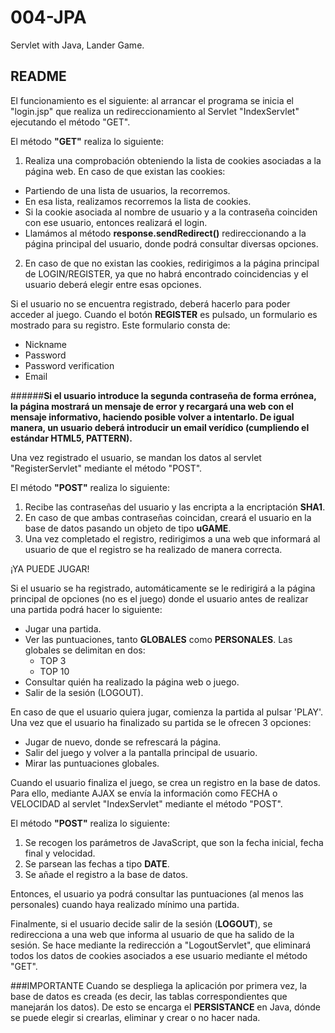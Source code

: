 # 004-JPA
Servlet with Java, Lander Game.

## README

El funcionamiento es el siguiente: al arrancar el programa se inicia el "login.jsp" que realiza un redireccionamiento al Servlet "IndexServlet" ejecutando el método "GET".

El método **"GET"** realiza lo siguiente:

1. Realiza una comprobación obteniendo la lista de cookies asociadas a la página web. En caso de que existan las cookies:
  * Partiendo de una lista de usuarios, la recorremos.
  * En esa lista, realizamos recorremos la lista de cookies.
  * Si la cookie asociada al nombre de usuario y a la contraseña coinciden con ese usuario, entonces realizará el login.
  * Llamámos al método **response.sendRedirect()** redireccionando a la página principal del usuario, donde podrá consultar diversas opciones.

2. En caso de que no existan las cookies, redirigimos a la página principal de LOGIN/REGISTER, ya que no habrá encontrado coincidencias y el usuario deberá elegir entre esas opciones.

Si el usuario no se encuentra registrado, deberá hacerlo para poder acceder al juego. Cuando el botón **REGISTER** es pulsado, un formulario es mostrado para su registro. Este formulario consta de:
  * Nickname
  * Password
  * Password verification
  * Email
   
######**Si el usuario introduce la segunda contraseña de forma errónea, la página mostrará un mensaje de error y recargará una web con el mensaje informativo, haciendo posible volver a intentarlo. De igual manera, un usuario deberá introducir un email verídico (cumpliendo el estándar HTML5, PATTERN).**

Una vez registrado el usuario, se mandan los datos al servlet "RegisterServlet" mediante el método "POST".

El método **"POST"** realiza lo siguiente:

1. Recibe las contraseñas del usuario y las encripta a la encriptación **SHA1**.
2. En caso de que ambas contraseñas coincidan, creará el usuario en la base de datos pasando un objeto de tipo **uGAME**.
3. Una vez completado el registro, redirigimos a una web que informará al usuario de que el registro se ha realizado de manera correcta.

¡YA PUEDE JUGAR!

Si el usuario se ha registrado, automáticamente se le redirigirá a la página principal de opciones (no es el juego) donde el usuario antes de realizar una partida podrá hacer lo siguiente:

  * Jugar una partida.
  * Ver las puntuaciones, tanto **GLOBALES** como **PERSONALES**. Las globales se delimitan en dos:
    * TOP 3
    * TOP 10
  * Consultar quién ha realizado la página web o juego.
  * Salir de la sesión (LOGOUT).

En caso de que el usuario quiera jugar, comienza la partida al pulsar 'PLAY'. Una vez que el usuario ha finalizado su partida se le ofrecen 3 opciones:

  * Jugar de nuevo, donde se refrescará la página.
  * Salir del juego y volver a la pantalla principal de usuario.
  * Mirar las puntuaciones globales.
  
Cuando el usuario finaliza el juego, se crea un registro en la base de datos. Para ello, mediante AJAX se envía la información como FECHA o VELOCIDAD al servlet "IndexServlet" mediante el método "POST".

El método **"POST"** realiza lo siguiente:

  1. Se recogen los parámetros de JavaScript, que son la fecha inicial, fecha final y velocidad.
  2. Se parsean las fechas a tipo **DATE**.
  3. Se añade el registro a la base de datos.

Entonces, el usuario ya podrá consultar las puntuaciones (al menos las personales) cuando haya realizado mínimo una partida.

Finalmente, si el usuario decide salir de la sesión (**LOGOUT**), se redirecciona a una web que informa al usuario de que ha salido de la sesión. Se hace mediante la redirección a "LogoutServlet", que eliminará todos los datos de cookies asociados a ese usuario mediante el método "GET".


###IMPORTANTE
Cuando se despliega la aplicación por primera vez, la base de datos es creada (es decir, las tablas correspondientes que manejarán los datos). De esto se encarga el **PERSISTANCE** en Java, dónde se puede elegir si crearlas, eliminar y crear o no hacer nada.

